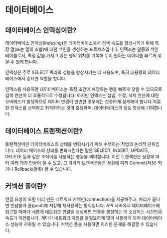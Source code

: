 # 데이터베이스

## 데이터베이스 인덱싱이란?

데이터베이스 인덱싱(Indexing)은 데이터베이스에서 검색 속도를 향상시키기 위해 특정 열(또는 열의 조합)에 대한 색인을 생성하는 프로세스입니다. 인덱스는 일종의 색인 테이블로서, 특정 값을 가지고 있는 행의 위치를 기록해 두어 원하는 데이터를 빠르게 찾을 수 있게 합니다.

인덱싱은 주로 SELECT 쿼리의 성능을 향상시키는 데 사용되며, 특히 대용량의 데이터베이스에서 중요한 역할을 합니다.

인덱스를 사용하면 데이터베이스는 특정 조건에 해당하는 행을 빠르게 찾을 수 있으므로 검색 연산이 더 효율적으로 수행됩니다. 하지만 인덱스는 삽입, 수정, 삭제 연산에 대한 오버헤드가 발생하므로 데이터 변경이 빈번한 경우에는 신중하게 설계해야 합니다.적절한 인덱스를 선택하고 최적화하는 것이 중요하며, 데이터베이스의 성능 향상에 기여합니다.

## 데이터베이스 트랜잭션이란?

트랜잭션이란 데이터베이스의 상태를 변화시키기 위해 수행하는 작업의 논리적 단위입니다. 데이터 베이스의 상태를 변화시킨다는 말은 SELECT, INSERT, UPDATE, DELETE 등과 같은 조작어를 사용하는 행동을 의미합니다.
이런 트랜잭션은 상황에 따라 여러 개가 만들어 질 수 있고, 그 각각의 트랜잭션들은 상황에 따라 Commit(저장) 되거나 Rollback(철회) 될 수 있습니다.

## 커넥션 풀이란?

연결 요청이 오면 미리 만든 네트워크 커넥션(connection)을 제공해주고, 처리가 끝나면 반납받아 풀(pool)에 저장해 재사용하는 방식입니다. API 서버에서 데이터베이스에 접근할 때마다 새롭게 네트워크 연결을 생성하면 연결을 생성하는 데 소요되는 시간만큼 속도가 지연됩니다. 게다가 네트워크 자원을 불필요하게 많이 사용하게 되어 데이터베이스 성능이 저하될 수 있습니다. 커넥션 풀을 사용하면 이러한 문제를 해결할 수 있습니다.
